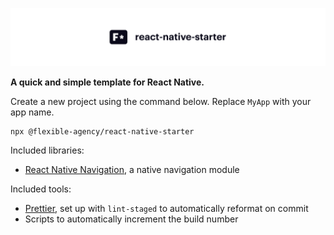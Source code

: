 ![React Native starter](.github/banner.svg)

**A quick and simple template for React Native.**

Create a new project using the command below. Replace `MyApp` with your app name.

```sh
npx @flexible-agency/react-native-starter
```

Included libraries:

* [React Native Navigation](https://wix.github.io/react-native-navigation/), a native navigation module

Included tools:

* [Prettier](https://prettier.io/), set up with `lint-staged` to automatically reformat on commit
* Scripts to automatically increment the build number
